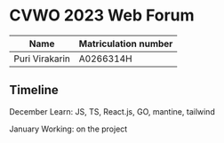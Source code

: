 # CVWO 2023 Web Forum

| Name                 | Matriculation number |
| -------------------- | -------------------- |
| Puri Virakarin       | A0266314H            |

## Timeline

December
Learn: JS, TS, React.js, GO, mantine, tailwind

January
Working: on the project
